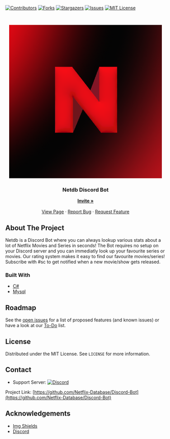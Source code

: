 [![Contributors][contributors-shield]][contributors-url]
[![Forks][forks-shield]][forks-url]
[![Stargazers][stars-shield]][stars-url]
[![Issues][issues-shield]][issues-url]
[![MIT License][license-shield]][license-url]
  
<!-- PROJECT LOGO -->
<br />
<p align="center">
  <a href="https://netdb.at">
    <img src="Logo.png" alt="Logo" width="480" height="480">
  </a>

  <h3 align="center">Netdb Discord Bot</h3>

  <p align="center">
    <a href="https://discord.com/login?redirect_to=%2Foauth2%2Fauthorize%3Fclient_id%3D802237562625196084%26scope%3Dbot%26permissions%3D518208"><strong>Invite »</strong></a>
    <br />
    <br />
    <a href="https://netdb.at/discordbot">View Page</a>
    ·
    <a href="https://github.com/YannickFuereder/Discord-Bot/issues">Report Bug</a>
    ·
    <a href="https://github.com/YannickFuereder/Discord-Bot/issues">Request Feature</a>
  </p>
</p>


<!-- ABOUT THE PROJECT -->
## About The Project

Netdb is a Discord Bot where you can always lookup various stats about a lot of Netflix Movies and Series in seconds!
The Bot requires no setup on your Discord server and you can immediatly look up your favourite series or movies.
Our rating system makes it easy to find our favourite movies/series! Subscribe with #sc to get notified when a
new movie/show gets released.

### Built With
* [C#](https://docs.microsoft.com/en-us/dotnet/csharp)
* [Mysql](https://www.mysql.com)

<!-- ROADMAP -->
## Roadmap

See the [open issues](https://github.com/YannickFuereder/Discord-Bot/issues) for a list of proposed features (and known issues) or have a look at our [To-Do](https://github.com/Netflix-Database/Discord-Bot/projects/1) list.

<!-- LICENSE -->
## License

Distributed under the MIT License. See `LICENSE` for more information.



<!-- CONTACT -->
## Contact
* Support Server: [![Discord](https://discord.com/api/guilds/623873641679028244/widget.png)](https://discord.gg/wZzFqd6dxP)

Project Link: [https://github.com/Netflix-Database/Discord-Bot](https://github.com/Netflix-Database/Discord-Bot)



<!-- ACKNOWLEDGEMENTS -->
## Acknowledgements
* [Img Shields](https://shields.io)
* [Discord](https://discord.com)


<!-- MARKDOWN LINKS & IMAGES -->
<!-- https://www.markdownguide.org/basic-syntax/#reference-style-links -->
[contributors-shield]: https://img.shields.io/github/contributors/Netflix-Database/Discord-Bot?style=for-the-badge
[contributors-url]: https://github.com/Netflix-Database/Discord-Bot/graphs/contributors
[forks-shield]: https://img.shields.io/github/forks/Netflix-Database/Discord-Bot?style=for-the-badge
[forks-url]: https://github.com/Netflix-Database/Discord-Bot/network/members
[stars-shield]: https://img.shields.io/github/stars/Netflix-Database/Discord-Bot?style=for-the-badge
[stars-url]: https://github.com/Netflix-Database/Discord-Bot/stargazers
[issues-shield]: https://img.shields.io/github/issues/Netflix-Database/Discord-Bot?style=for-the-badge
[issues-url]: https://github.com/Netflix-Database/Discord-Bot/issues
[license-shield]: https://img.shields.io/github/license/Netflix-Database/Discord-Bot?style=for-the-badge
[license-url]: https://github.com/Netflix-Database/Discord-Bot/blob/master/LICENSE
